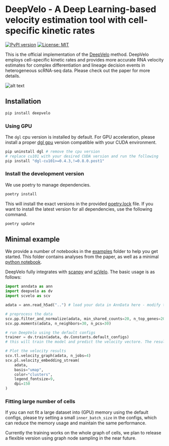 # DeepVelo - A Deep Learning-based velocity estimation tool with cell-specific kinetic rates

[![PyPI version](https://badge.fury.io/py/deepvelo.svg)](https://badge.fury.io/py/deepvelo)
[![License: MIT](https://img.shields.io/badge/License-MIT-blue.svg)](https://opensource.org/licenses/MIT)

This is the official implementation of the [DeepVelo](https://genomebiology.biomedcentral.com/articles/10.1186/s13059-023-03148-9) method.
DeepVelo employs cell-specific kinetic rates and provides more accurate RNA velocity estimates for complex differentiation and lineage decision events in heterogeneous scRNA-seq data. Please check out the paper for more details.

![alt text](https://user-images.githubusercontent.com/11674033/171066682-a899377f-fae1-452a-8b67-8bc8c244b641.png)

## Installation

```bash
pip install deepvelo
```

### Using GPU

The `dgl` cpu version is installed by default. For GPU acceleration, please install a proper [dgl gpu](https://www.dgl.ai/pages/start.html) version compatible with your CUDA environment.

```bash
pip uninstall dgl # remove the cpu version
# replace cu101 with your desired CUDA version and run the following
pip install "dgl-cu101>=0.4.3,!=0.8.0.post1"

```

### Install the development version

We use poetry to manage dependencies.

```bash
poetry install
```

This will install the exact versions in the provided [poetry.lock](poetry.lock) file. If you want to install the latest version for all dependencies, use the following command.

```bash
poetry update
```

## Minimal example 

We provide a number of notebooks in the [examples](examples) folder to help you get started. This folder contains analyses from the paper, as well as a minimal [python notebook](examples/minimal_example.ipynb).

DeepVelo fully integrates with [scanpy](https://scanpy.readthedocs.io/en/latest/) and [scVelo](https://scvelo.readthedocs.io/). The basic usage is as follows:

```python
import anndata as ann
import deepvelo as dv
import scvelo as scv

adata = ann.read_h5ad("..") # load your data in AnnData here - modify the path accordingly

# preprocess the data
scv.pp.filter_and_normalize(adata, min_shared_counts=20, n_top_genes=2000)
scv.pp.moments(adata, n_neighbors=30, n_pcs=30)

# run DeepVelo using the default configs
trainer = dv.train(adata, dv.Constants.default_configs)
# this will train the model and predict the velocity vectore. The result is stored in adata.layers['velocity']. You can use trainer.model to access the model.

# Plot the velocity results 
scv.tl.velocity_graph(adata, n_jobs=4)
scv.pl.velocity_embedding_stream(
    adata,
    basis="umap",
    color="clusters",
    legend_fontsize=9,
    dpi=150          
)
```

### Fitting large number of cells

If you can not fit a large dataset into (GPU) memory using the default configs, please try setting a small `inner_batch_size` in the configs, which can reduce the memory usage and maintain the same performance.

Currently the training works on the whole graph of cells, we plan to release a flexible version using graph node sampling in the near future.
